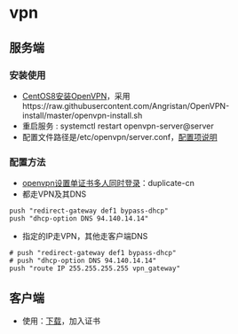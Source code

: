 # vpn
## 服务端
### 安装使用
* [CentOS8安装OpenVPN](https://blog.itnmg.net/2021/07/14/centos-8-openvpn/)，采用https://raw.githubusercontent.com/Angristan/OpenVPN-install/master/openvpn-install.sh
* 重启服务 : systemctl restart openvpn-server@server
* 配置文件路径是/etc/openvpn/server.conf，[配置项说明](http://blog.joylau.cn/2020/05/28/OpenVPN-Config/)

### 配置方法
* [openvpn设置单证书多人同时登录](http://www.99xyz.com/post/2021/11/39.html)：duplicate-cn
* 都走VPN及其DNS
```
push "redirect-gateway def1 bypass-dhcp"
push "dhcp-option DNS 94.140.14.14"
```
* 指定的IP走VPN，其他走客户端DNS
```
# push "redirect-gateway def1 bypass-dhcp"
# push "dhcp-option DNS 94.140.14.14"
push "route IP 255.255.255.255 vpn_gateway"
```

## 客户端
* 使用：[下载](https://openvpn.net/vpn-client/)，加入证书
